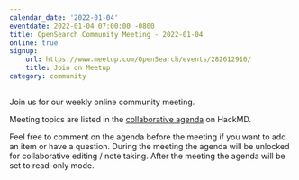 ```yaml
---
calendar_date: '2022-01-04'
eventdate: 2022-01-04 07:00:00 -0800
title: OpenSearch Community Meeting - 2022-01-04
online: true
signup:
    url: https://www.meetup.com/OpenSearch/events/282612916/
    title: Join on Meetup
category: community
---
```


Join us for our weekly online community meeting.

Meeting topics are listed in the [collaborative agenda](https://hackmd.io/@HmdZWaVnQU6M8icdvC5TwQ/BJ_0k1K9F?both=) on HackMD.

Feel free to comment on the agenda before the meeting if you want to add an item or have a question.
During the meeting the agenda will be unlocked for collaborative editing / note taking. After the meeting the agenda will be set to read-only mode.
